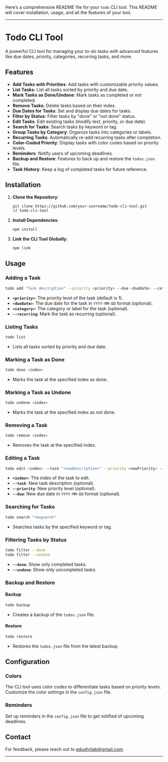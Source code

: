 Here’s a comprehensive README file for your `todo` CLI tool. This README will cover installation, usage, and all the features of your tool.

---

# Todo CLI Tool

A powerful CLI tool for managing your to-do tasks with advanced features like due dates, priority, categories, recurring tasks, and more.

## Features

- **Add Tasks with Priorities**: Add tasks with customizable priority values.
- **List Tasks**: List all tasks sorted by priority and due date.
- **Mark Tasks as Done/Undone**: Mark tasks as completed or not completed.
- **Remove Tasks**: Delete tasks based on their index.
- **Due Dates for Tasks**: Set and display due dates for tasks.
- **Filter by Status**: Filter tasks by "done" or "not done" status.
- **Edit Tasks**: Edit existing tasks (modify text, priority, or due date).
- **Search for Tasks**: Search tasks by keyword or tag.
- **Group Tasks by Category**: Organize tasks into categories or labels.
- **Recurring Tasks**: Automatically re-add recurring tasks after completion.
- **Color-Coded Priority**: Display tasks with color codes based on priority levels.
- **Reminders**: Notify users of upcoming deadlines.
- **Backup and Restore**: Features to back up and restore the `todos.json` file.
- **Task History**: Keep a log of completed tasks for future reference.

## Installation

1. **Clone the Repository**:

    ```bash
    git clone https://github.com/your-username/todo-cli-tool.git
    cd todo-cli-tool
    ```

2. **Install Dependencies**:

    ```bash
    npm install
    ```

3. **Link the CLI Tool Globally**:

    ```bash
    npm link
    ```

## Usage

### Adding a Task

```bash
todo add "Task description" --priority <priority> --due <dueDate> --category <category> --recurring
```

- **`<priority>`**: The priority level of the task (default is 1).
- **`<dueDate>`**: The due date for the task in `YYYY-MM-DD` format (optional).
- **`<category>`**: The category or label for the task (optional).
- **`--recurring`**: Mark the task as recurring (optional).

### Listing Tasks

```bash
todo list
```

- Lists all tasks sorted by priority and due date.

### Marking a Task as Done

```bash
todo done <index>
```

- Marks the task at the specified index as done.

### Marking a Task as Undone

```bash
todo undone <index>
```

- Marks the task at the specified index as not done.

### Removing a Task

```bash
todo remove <index>
```

- Removes the task at the specified index.

### Editing a Task

```bash
todo edit <index> --task "<newDescription>" --priority <newPriority> --due <newDueDate>
```

- **`<index>`**: The index of the task to edit.
- **`--task`**: New task description (optional).
- **`--priority`**: New priority level (optional).
- **`--due`**: New due date in `YYYY-MM-DD` format (optional).

### Searching for Tasks

```bash
todo search "<keyword>"
```

- Searches tasks by the specified keyword or tag.

### Filtering Tasks by Status

```bash
todo filter --done
todo filter --undone
```

- **`--done`**: Show only completed tasks.
- **`--undone`**: Show only uncompleted tasks.

### Backup and Restore

#### Backup

```bash
todo backup
```

- Creates a backup of the `todos.json` file.

#### Restore

```bash
todo restore
```

- Restores the `todos.json` file from the latest backup.

## Configuration

### Colors

The CLI tool uses color codes to differentiate tasks based on priority levels. Customize the color settings in the `config.json` file.

### Reminders

Set up reminders in the `config.json` file to get notified of upcoming deadlines.


## Contact

For feedback, please reach out to [edushrijak@gmail.com](mailto:your-email@example.com).

---

